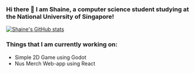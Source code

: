 ### Hi there 👋 I am Shaine, a computer science student studying at the National University of Singapore!

[![Shaine's GitHub stats](https://github-readme-stats.vercel.app/api?username=soloplxya&theme=dracula&count_private=true)](https://github.com/anuraghazra/github-readme-stats)

### Things that I am currently working on: 
* Simple 2D Game using Godot
* Nus Merch Web-app using React 



